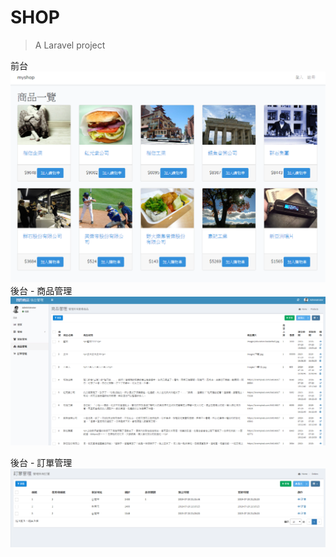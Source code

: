 # SHOP

> A Laravel project







前台
![image](https://github.com/Jdonggit/shop/blob/master/%E5%89%8D%E5%8F%B0.png)
後台 - 商品管理
![image](https://github.com/Jdonggit/shop/blob/master/%E5%BE%8C%E5%8F%B0.png)

後台 - 訂單管理
![image](https://github.com/Jdonggit/shop/blob/master/%E8%A8%82%E5%96%AE.png)


